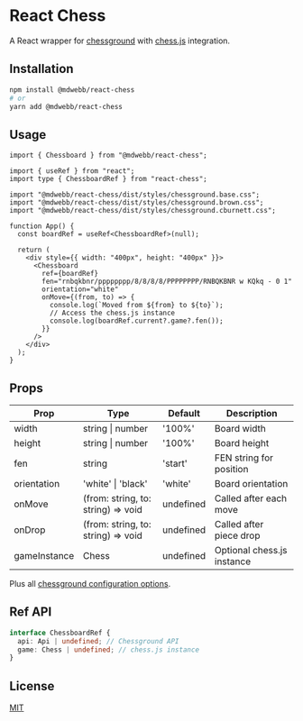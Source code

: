 # React Chess

A React wrapper for [chessground](https://github.com/lichess-org/chessground) with [chess.js](https://github.com/jhlywa/chess.js) integration.

## Installation

```bash
npm install @mdwebb/react-chess
# or
yarn add @mdwebb/react-chess
```

## Usage

```tsx
import { Chessboard } from "@mdwebb/react-chess";

import { useRef } from "react";
import type { ChessboardRef } from "react-chess";

import "@mdwebb/react-chess/dist/styles/chessground.base.css";
import "@mdwebb/react-chess/dist/styles/chessground.brown.css";
import "@mdwebb/react-chess/dist/styles/chessground.cburnett.css";

function App() {
  const boardRef = useRef<ChessboardRef>(null);

  return (
    <div style={{ width: "400px", height: "400px" }}>
      <Chessboard
        ref={boardRef}
        fen="rnbqkbnr/pppppppp/8/8/8/8/PPPPPPPP/RNBQKBNR w KQkq - 0 1"
        orientation="white"
        onMove={(from, to) => {
          console.log(`Moved from ${from} to ${to}`);
          // Access the chess.js instance
          console.log(boardRef.current?.game?.fen());
        }}
      />
    </div>
  );
}
```

## Props

| Prop         | Type                               | Default   | Description                |
| ------------ | ---------------------------------- | --------- | -------------------------- |
| width        | string \| number                   | '100%'    | Board width                |
| height       | string \| number                   | '100%'    | Board height               |
| fen          | string                             | 'start'   | FEN string for position    |
| orientation  | 'white' \| 'black'                 | 'white'   | Board orientation          |
| onMove       | (from: string, to: string) => void | undefined | Called after each move     |
| onDrop       | (from: string, to: string) => void | undefined | Called after piece drop    |
| gameInstance | Chess                              | undefined | Optional chess.js instance |

Plus all [chessground configuration options](https://github.com/lichess-org/chessground/blob/master/src/config.ts).

## Ref API

```typescript
interface ChessboardRef {
  api: Api | undefined; // Chessground API
  game: Chess | undefined; // chess.js instance
}
```

## License

[MIT](./LICENCE)
